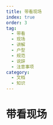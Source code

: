 ```yaml
---
title: 带看现场
index: true
order: 3
tag:
  - 带看
  - 现场
  - 讲解
  - 户型
  - 规范
  - 说辞
  - 注意事项
category:
  - 文档
  - 知识
---
```


# 带看现场